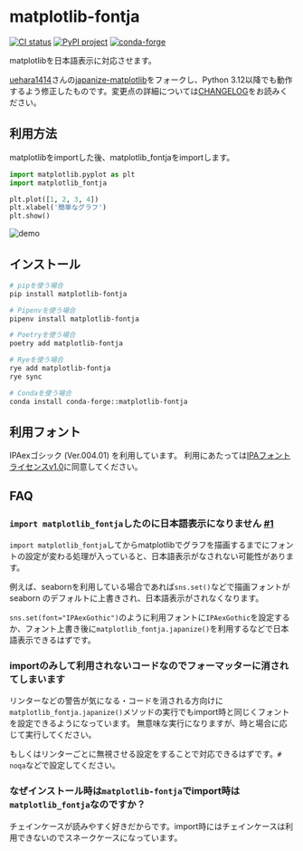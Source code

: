 # matplotlib-fontja

[![CI status](https://github.com/ciffelia/matplotlib-fontja/actions/workflows/ci.yaml/badge.svg)](https://github.com/ciffelia/matplotlib-fontja/actions/workflows/ci.yaml)
[![PyPI project](https://badge.fury.io/py/matplotlib-fontja.svg)](https://pypi.org/project/matplotlib-fontja/)
[![conda-forge](https://img.shields.io/conda/vn/conda-forge/matplotlib-fontja.svg)](https://anaconda.org/conda-forge/matplotlib-fontja)

matplotlibを日本語表示に対応させます。

[uehara1414](https://github.com/uehara1414)さんの[japanize-matplotlib](https://github.com/uehara1414/japanize-matplotlib)をフォークし、Python 3.12以降でも動作するよう修正したものです。変更点の詳細については[CHANGELOG](https://github.com/ciffelia/matplotlib-fontja/blob/master/CHANGELOG.md)をお読みください。

## 利用方法

matplotlibをimportした後、matplotlib_fontjaをimportします。

```python
import matplotlib.pyplot as plt
import matplotlib_fontja

plt.plot([1, 2, 3, 4])
plt.xlabel('簡単なグラフ')
plt.show()
```

![demo](https://raw.githubusercontent.com/ciffelia/matplotlib-fontja/master/demo.png)

## インストール

```sh
# pipを使う場合
pip install matplotlib-fontja

# Pipenvを使う場合
pipenv install matplotlib-fontja

# Poetryを使う場合
poetry add matplotlib-fontja

# Ryeを使う場合
rye add matplotlib-fontja
rye sync

# Condaを使う場合
conda install conda-forge::matplotlib-fontja
```

## 利用フォント

IPAexゴシック (Ver.004.01) を利用しています。
利用にあたっては[IPAフォントライセンスv1.0](https://github.com/ciffelia/matplotlib-fontja/blob/master/japanize_matplotlib/fonts/IPA_Font_License_Agreement_v1.0.txt)に同意してください。

## FAQ

### `import matplotlib_fontja`したのに日本語表示になりません [#1](https://github.com/uehara1414/japanize-matplotlib/issues/1)

`import matplotlib_fontja`してからmatplotlibでグラフを描画するまでにフォントの設定が変わる処理が入っていると、日本語表示がなされない可能性があります。

例えば、seabornを利用している場合であれば`sns.set()`などで描画フォントが seaborn のデフォルトに上書きされ、日本語表示がされなくなります。

`sns.set(font="IPAexGothic")`のように利用フォントに`IPAexGothic`を設定するか、フォント上書き後に`matplotlib_fontja.japanize()`を利用するなどで日本語表示できるはずです。

### importのみして利用されないコードなのでフォーマッターに消されてしまいます

リンターなどの警告が気になる・コードを消される方向けに`matplotlib_fontja.japanize()`メソッドの実行でもimport時と同じくフォントを設定できるようになっています。
無意味な実行になりますが、時と場合に応じて実行してください。

もしくはリンターごとに無視させる設定をすることで対応できるはずです。`# noqa`などで設定してください。

### なぜインストール時は`matplotlib-fontja`でimport時は`matplotlib_fontja`なのですか？

チェインケースが読みやすく好きだからです。import時にはチェインケースは利用できないのでスネークケースになっています。
